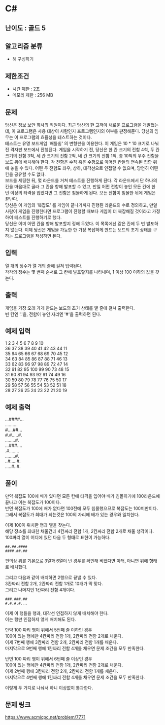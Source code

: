 # C#

## 난이도 : 골드 5

## 알고리즘 분류
  - 해 구성하기

## 제한조건
  - 시간 제한 : 2초
  - 메모리 제한 : 256 MB

## 문제
당신은 정보 보안 회사의 직원이다. 최근 당신의 한 고객이 새로운 프로그램을 개발했는데, 이 프로그램은 사용 대상이 사람인지 프로그램인지의 여부를 판정해준다. 당신의 임무는 이 프로그램의 효율성을 테스트하는 것이다.<br/>
테스트는 유명 보드게임 '배틀쉽' 의 변형판을 이용한다. 이 게임은 10 * 10 크기로 나눠진 격자판 보드에서 진행된다. 게임을 시작하기 전, 당신은 한 칸 크기의 전함 4척, 두 칸 크기의 전함 3척, 세 칸 크기의 전함 2척, 네 칸 크기의 전함 1척, 총 10척의 우주 전함을 보드 위에 배치해야 한다. 각 전함은 수직 혹은 수평으로 이어진 칸들의 연속된 집합 위에 놓을 수 있다. 어떤 두 전함도 좌우, 상하, 대각선으로 인접할 수 없으며, 당연히 어떤 칸을 공유할 수도 없다.<br/>
보드를 세팅한 뒤, 몇 라운드를 거쳐 테스트를 진행하게 된다. 각 라운드에서 단 하나의 칸을 마음대로 골라 그 칸을 향해 발포할 수 있고, 만일 어떤 전함이 놓인 모든 칸에 한 번 이상의 타격을 입었다면 그 전함은 침몰하게 된다. 모든 전함이 침몰한 뒤에 게임은 끝난다.<br/>
당신은 이 게임의 '복잡도' 를 게임이 끝나기까지 진행된 라운드의 수로 정의하고, 만일 사람이 게임을 진행한다면 프로그램이 진행할 때보다 게임이 더 복잡해질 것이라고 가정하여 테스트를 진행하기로 했다.<br/>
당신은 이미 어떤 칸을 향해 발포할지 정해 두었다. 이 목록에선 같은 칸에 두 번 발포하지 않는다. 이제 당신은 게임을 가능한 한 가장 복잡하게 만드는 보드의 초기 상태를 구하는 프로그램을 작성하면 된다.<br/>


## 입력
열 개의 정수가 열 개의 줄에 걸쳐 입력된다.<br/>
각각의 정수는 몇 번째 순서로 그 칸에 발포할지를 나타내며, 1 이상 100 이하의 값을 갖는다.<br/>


## 출력
게임을 가장 오래 가게 만드는 보드의 초기 상태를 열 줄에 걸쳐 출력한다.<br/>
빈 칸엔 '.'을, 전함이 놓인 자리엔 '#'을 출력하면 된다.<br/>


## 예제 입력
1 2 3 4 5 6 7 8 9 10<br/>
36 37 38 39 40 41 42 43 44 11<br/>
35 64 65 66 67 68 69 70 45 12<br/>
34 63 84 85 86 87 88 71 46 13<br/>
33 62 83 96 97 98 89 72 47 14<br/>
32 61 82 95 100 99 90 73 48 15<br/>
31 60 81 94 93 92 91 74 49 16<br/>
30 59 80 79 78 77 76 75 50 17<br/>
29 58 57 56 55 54 53 52 51 18<br/>
28 27 26 25 24 23 22 21 20 19<br/>


## 예제 출력
\.\.\.\#\#\#\#\.\.\.<br/>
\.\.\.\.\.\.\.\.\.\.<br/>
\#\.\.\.\.\#\#\.\.\.<br/>
\#\.\#\.\.\.\.\.\#\.<br/>
\.\.\.\.\.\.\.\.\#\.<br/>
\.\.\.\#\#\#\.\.\.\.<br/>
\.\#\.\.\.\.\.\.\.\.<br/>
\.\.\.\.\.\.\.\.\#\.<br/>
\.\.\#\.\.\.\.\.\#\.<br/>
\.\.\.\.\.\#\.\.\#\.<br/>


## 풀이
만약 복잡도 100에 배가 있다면 모든 칸에 타격을 입어야 배가 침몰하기에 100라운드에 끝나고 이는 복잡도가 100이다.<br/>
반면 복잡도가 100에 배가 없다면 100전에 모두 침몰했으므로 복잡도는 100미만이다.<br/>
그래서 복잡도가 최대가 되는것은 100의 자리에 배가 있는 경우와 일치한다.<br/>


이제 100이 위치한 행과 열을 찾는다.<br/>
해당 장소를 최대한 채울건데 4칸짜리 전함 1개, 2칸짜리 전함 2개로 채울 생각이다.<br/>
100짜리 열이 어디에 있던 다음 두 형태로 표현이 가능하다.<br/>


	##.##.####
	####.##.##


편의상 위를 기본으로 3열과 6열이 빈 경우를 확인해 비었다면 아래, 아니면 위에 형태로 배치했다.<br/>


그리고 다음과 같이 배치하면 2행으로 끝낼 수 있다.<br/>
3칸짜리 전함 2개, 2칸짜리 전함 1개로 10개가 딱 맞다.<br/>
그리고 나머지인 1칸짜리 전함 4개이다.<br/>


	###.###.##
	#.#.#.#...


이제 이 행들을 행과, 대각선 인접하지 않게 배치해야 한다.<br/>
이는 행만 인접하지 않게 배치해도 된다.<br/>


만약 100 짜리 행이 위에서 5번째 줄 이하인 경우<br/>
100이 있는 행에만 4칸짜리 전함 1개, 2칸짜리 전함 2개로 채운다.<br/>
이제 7번째 행에 3칸짜리 전함 2개, 2칸짜리 전함 1개를 채운다.<br/>
마지막으로 9번째 행에 1칸짜리 전함 4개를 채우면 문제 조건을 모두 만족한다.<br/>


반면 100 짜리 행이 위에서 6번째 줄 이상인 경우<br/>
100이 있는 행에만 4칸짜리 전함 1개, 2칸짜리 전함 2개로 채운다.<br/>
이제 2번째 행에 3칸짜리 전함 2개, 2칸짜리 전함 1개를 채운다.<br/>
마지막으로 4번째 행에 1칸짜리 전함 4개를 채우면 문제 조건을 모두 만족한다.<br/>


이렇게 두 가지로 나눠서 하니 이상없이 통과한다.<br/>


## 문제 링크
https://www.acmicpc.net/problem/7771